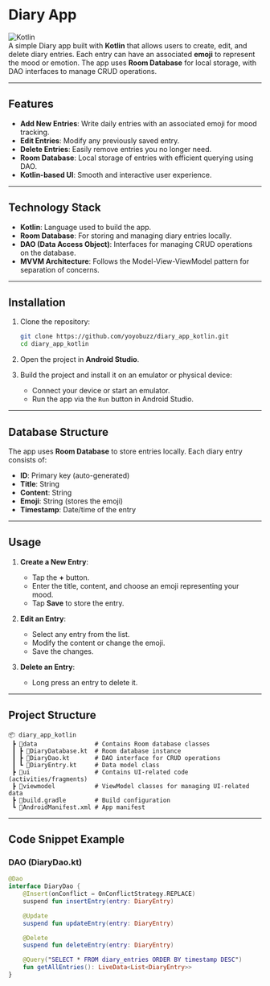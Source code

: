 
# Diary App  
![Kotlin](https://img.shields.io/badge/Kotlin-1DA1F2?style=for-the-badge&logo=kotlin&logoColor=white)  
A simple Diary app built with **Kotlin** that allows users to create, edit, and delete diary entries. Each entry can have an associated **emoji** to represent the mood or emotion. The app uses **Room Database** for local storage, with DAO interfaces to manage CRUD operations.

---

## Features  
- **Add New Entries**: Write daily entries with an associated emoji for mood tracking.  
- **Edit Entries**: Modify any previously saved entry.  
- **Delete Entries**: Easily remove entries you no longer need.  
- **Room Database**: Local storage of entries with efficient querying using DAO.  
- **Kotlin-based UI**: Smooth and interactive user experience.

---

## Technology Stack  
- **Kotlin**: Language used to build the app.  
- **Room Database**: For storing and managing diary entries locally.  
- **DAO (Data Access Object)**: Interfaces for managing CRUD operations on the database.  
- **MVVM Architecture**: Follows the Model-View-ViewModel pattern for separation of concerns.

---

## Installation  

1. Clone the repository:
   ```bash
   git clone https://github.com/yoyobuzz/diary_app_kotlin.git
   cd diary_app_kotlin
   ```

2. Open the project in **Android Studio**.

3. Build the project and install it on an emulator or physical device:
   - Connect your device or start an emulator.
   - Run the app via the `Run` button in Android Studio.

---

## Database Structure  
The app uses **Room Database** to store entries locally. Each diary entry consists of:

- **ID**: Primary key (auto-generated)  
- **Title**: String  
- **Content**: String  
- **Emoji**: String (stores the emoji)  
- **Timestamp**: Date/time of the entry  

---

## Usage  

1. **Create a New Entry**:  
   - Tap the **+** button.
   - Enter the title, content, and choose an emoji representing your mood.
   - Tap **Save** to store the entry.

2. **Edit an Entry**:  
   - Select any entry from the list.
   - Modify the content or change the emoji.
   - Save the changes.

3. **Delete an Entry**:  
   - Long press an entry to delete it.

---

## Project Structure  

```plaintext
📦 diary_app_kotlin
 ┣ 📂data                # Contains Room database classes
 ┃ ┣ 📜DiaryDatabase.kt  # Room database instance
 ┃ ┣ 📜DiaryDao.kt       # DAO interface for CRUD operations
 ┃ ┗ 📜DiaryEntry.kt     # Data model class
 ┣ 📂ui                  # Contains UI-related code (activities/fragments)
 ┣ 📂viewmodel           # ViewModel classes for managing UI-related data
 ┣ 📜build.gradle        # Build configuration
 ┗ 📜AndroidManifest.xml # App manifest
```

---

## Code Snippet Example  

### DAO (DiaryDao.kt)
```kotlin
@Dao
interface DiaryDao {
    @Insert(onConflict = OnConflictStrategy.REPLACE)
    suspend fun insertEntry(entry: DiaryEntry)

    @Update
    suspend fun updateEntry(entry: DiaryEntry)

    @Delete
    suspend fun deleteEntry(entry: DiaryEntry)

    @Query("SELECT * FROM diary_entries ORDER BY timestamp DESC")
    fun getAllEntries(): LiveData<List<DiaryEntry>>
}
```
